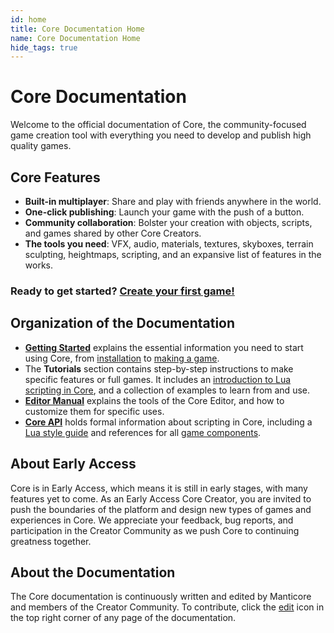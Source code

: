 ```yaml
---
id: home
title: Core Documentation Home
name: Core Documentation Home
hide_tags: true
---
```


# Core Documentation

Welcome to the official documentation of Core, the community-focused game creation tool with everything you need to develop and publish high quality games.

## Core Features

- **Built-in multiplayer**: Share and play with friends anywhere in the world.
- **One-click publishing**: Launch your game with the push of a button.
- **Community collaboration**: Bolster your creation with objects, scripts, and games shared by other Core Creators.
- **The tools you need**: VFX, audio, materials, textures, skyboxes, terrain sculpting, heightmaps, scripting, and an expansive list of features in the works.

### Ready to get started? [Create your first game!](my_first_multiplayer_game.md)

## Organization of the Documentation

- [**Getting Started**](editor_intro.md) explains the essential information  you need to start using Core, from [installation](installing_core.md) to [making a game](my_first_multiplayer_game.md).
- The **Tutorials** section contains step-by-step instructions to make specific features or full games. It includes an [introduction to Lua scripting in Core](lua_basics_lightbulb.md), and a collection of examples to learn from and use.
- [**Editor Manual**](editor_intro.md) explains the tools of the Core Editor, and how to customize them for specific uses.
- [**Core API**](api/index.md) holds formal information about scripting in Core, including a [Lua style guide](lua_style_guide.md) and references for all [game components](components.md).

## About Early Access

Core is in Early Access, which means it is still in early stages, with many features yet to come. As an Early Access Core Creator, you are invited to push the boundaries of the platform and design new types of games and experiences in Core. We appreciate your feedback, bug reports, and participation in the Creator Community as we push Core to continuing greatness together.

## About the Documentation

The Core documentation is continuously written and edited by Manticore and members of the Creator Community. To contribute, click the <a href="#" title="Edit this page" class="md-icon">edit</a> icon in the top right corner of any page of the documentation.

